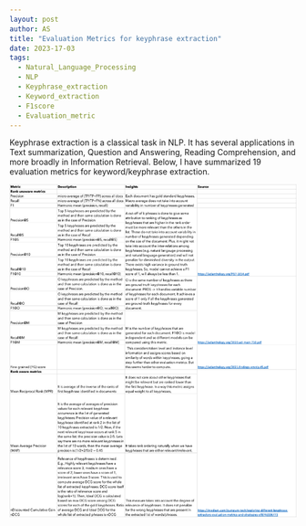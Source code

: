```yaml
---
layout: post
author: AS
title: "Evaluation Metrics for keyphrase extraction"
date: 2023-17-03
tags: 
  - Natural_Language_Processing
  - NLP
  - Keyphrase_extraction
  - Keyword_extraction
  - F1score
  - Evaluation_metric
---
```

  
Keyphrase extraction is a classical task in NLP. It has several applications in Text summarization, Question and Answering, Reading Comprehension, and more broadly in Information Retrieval. Below, I have summarized 19 evaluation metrics for keyword/keyphrase extraction.


![img.png](img.png)





